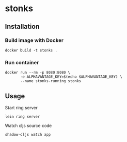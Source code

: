 # stonks

## Installation

### Build image with Docker
```
docker build -t stonks .
```

### Run container
```
docker run --rm -p 8080:8080 \
       -e ALPHAVANTAGE_KEY=$(echo $ALPHAVANTAGE_KEY) \
       --name stonks-running stonks
```
## Usage

Start ring server
```
lein ring server
```

Watch cljs source code
```
shadow-cljs watch app
``` 

